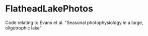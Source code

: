# FlatheadLakePhotos
Code relating to Evans et al. "Seasonal photophysiology in a large, oligotrophic lake"
